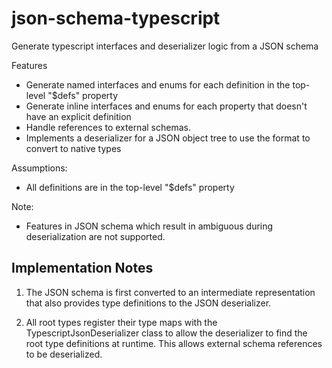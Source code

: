 # json-schema-typescript

Generate typescript interfaces and deserializer logic from a JSON schema

Features

- Generate named interfaces and enums for each definition in the top-level "$defs" property
- Generate inline interfaces and enums for each property that doesn't have an explicit definition
- Handle references to external schemas.
- Implements a deserializer for a JSON object tree to use the format to convert to native types

Assumptions:

- All definitions are in the top-level "$defs" property

Note:
- Features in JSON schema which result in ambiguous during deserialization are not supported.

## Implementation Notes

1. The JSON schema is first converted to an intermediate representation that also provides type definitions to the JSON deserializer.

2. All root types register their type maps with the TypescriptJsonDeserializer class to allow the deserializer to find the root type definitions at runtime. This allows external schema references to be deserialized. 